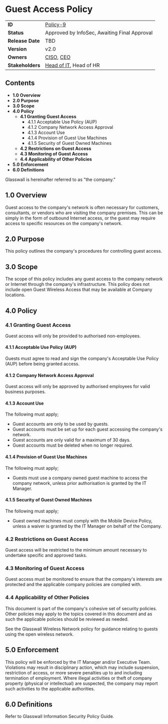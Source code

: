 # Guest Access Policy

|                  |            | 
|------------------|------------|
| **ID**           | [Policy-9](https://glasswall.atlassian.net/browse/POLICY-19) |
| **Status**       | Approved by InfoSec, Awaiting Final Approval             |
| **Release Date** | TBD        |
| **Version**      | v2.0       |
| **Owners**       | [CISO](https://glasswall.atlassian.net/browse/ROLE-38), [CEO](https://glasswall.atlassian.net/browse/ROLE-37)       |
| **Stakeholders** | [Head of IT](https://glasswall.atlassian.net/browse/ROLE-43), Head of HR|

## Contents

- **1.0 Overview**
- **2.0 Purpose**
- **3.0 Scope** 
- **4.0 Policy**
  - **4.1 Granting Guest Access**
    - 4.1.1 Acceptable Use Policy (AUP)
    - 4.1.2 Company Network Access Approval
    - 4.1.3 Account Use
    - 4.1.4 Provision of Guest Use Machines
    - 4.1.5 Security of Guest Owned Machines
  - **4.2 Restrictions on Guest Access**
  - **4.3 Monitoring of Guest Access**
  - **4.4 Applicability of Other Policies**
- **5.0 Enforcement**
- **6.0 Definitions**
  
Glasswall is hereinafter referred to as "the company." 

## 1.0 Overview

Guest access to the company's network is often necessary for customers, consultants, or vendors who are visiting the company premises.  This can be simply in the form of outbound Internet access, or the guest may require access to specific resources on the company's network.

## 2.0 Purpose 

This policy outlines the company's procedures for controlling guest access.

## 3.0 Scope 

The scope of this policy includes any guest access to the company network or Internet through the company's infrastructure.  This policy does not include open Guest Wireless Access that may be available at Company locations.  

## 4.0 Policy 

### 4.1 Granting Guest Access

Guest access will only be provided to authorised non-employees.

#### 4.1.1 Acceptable Use Policy (AUP)

Guests must agree to read and sign the company's Acceptable Use Policy (AUP) before being granted access.

#### 4.1.2 Company Network Access Approval

Guest access will only be approved by authorised employees for valid business purposes.

#### 4.1.3 Account Use 

The following must apply;
- Guest accounts are only to be used by guests.
- Guest accounts must be set up for each guest accessing the company's network.
- Guest accounts are only valid for a maximum of 30 days.
- Guest accounts must be deleted when no longer required.

#### 4.1.4 Provision of Guest Use Machines

The following must apply;
- Guests must use a company owned guest machine to access the company network, unless prior authorisation is granted by the IT Manager.

#### 4.1.5 Security of Guest Owned Machines 

The following must apply;
- Guest owned machines must comply with the Mobile Device Policy, unless a waiver is granted by the IT Manager on behalf of the Company. 

### 4.2 Restrictions on Guest Access 

Guest access will be restricted to the minimum amount necessary to undertake specific and approved tasks.

### 4.3 Monitoring of Guest Access 

Guest access must be monitored to ensure that the company's interests are protected and the applicable company policies are complied with. 

### 4.4 Applicability of Other Policies

This document is part of the company's cohesive set of security policies.  Other policies may apply to the topics covered in this document and as such the applicable policies should be reviewed as needed.

See the Glasswall Wireless Network policy for guidance relating to guests using the open wireless network.

## 5.0 Enforcement 

This policy will be enforced by the IT Manager and/or Executive Team. Violations may result in disciplinary action, which may include suspension, restriction of access, or more severe penalties up to and including termination of employment. Where illegal activities or theft of company property (physical or intellectual) are suspected, the company may report such activities to the applicable authorities.

## 6.0 Definitions 

Refer to Glasswall Information Security Policy Guide.
